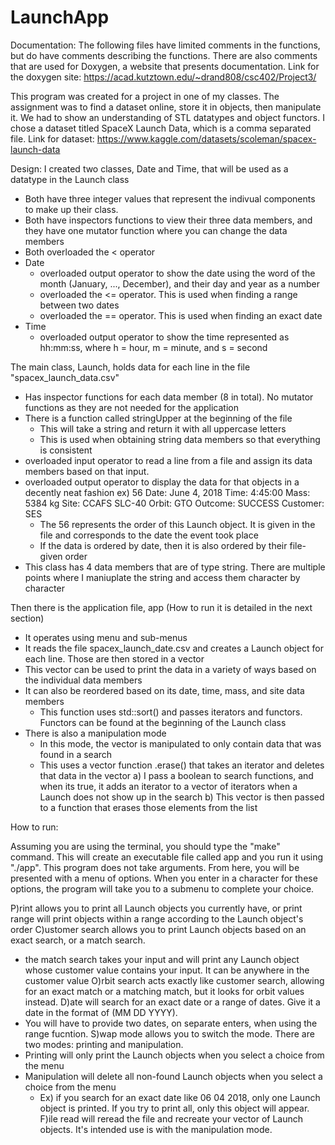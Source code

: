 # LaunchApp

Documentation:
The following files have limited comments in the functions, but do have comments describing the functions. There are also comments that are used for Doxygen, a website that presents documentation.
Link for the doxygen site: https://acad.kutztown.edu/~drand808/csc402/Project3/

This program was created for a project in one of my classes. The assignment was to find a dataset online, store it in objects, then manipulate it. 
We had to show an understanding of STL datatypes and object functors.
I chose a dataset titled SpaceX Launch Data, which is a comma separated file.
Link for dataset: https://www.kaggle.com/datasets/scoleman/spacex-launch-data

Design:
I created two classes, Date and Time, that will be used as a datatype in the Launch class
  - Both have three integer values that represent the indivual components to make up their class.
  - Both have inspectors functions to view their three data members, and they have one mutator function where you can change the data members
  - Both overloaded the < operator 
  - Date
    * overloaded output operator to show the date using the word of the month (January, ..., December), and their day and year as a number
    * overloaded the <= operator. This is used when finding a range between two dates
    * overloaded the == operator. This is used when finding an exact date
  - Time
    * overloaded output operator to show the time represented as hh:mm:ss, where h = hour, m = minute, and s = second
 
The main class, Launch, holds data for each line in the file "spacex_launch_data.csv"
  - Has inspector functions for each data member (8 in total). No mutator functions as they are not needed for the application
  - There is a function called stringUpper at the beginning of the file
    * This will take a string and return it with all uppercase letters
    * This is used when obtaining string data members so that everything is consistent
  - overloaded input operator to read a line from a file and assign its data members based on that input.
  - overloaded output operator to display the data for that objects in a decently neat fashion
    ex) 56
	  Date: June 4, 2018
	  Time: 4:45:00
	  Mass: 5384 kg
	  Site: CCAFS SLC-40        Orbit:  GTO                 Outcome: SUCCESS
        Customer: SES
    * The 56 represents the order of this Launch object. It is given in the file and corresponds to the date the event took place
    * If the data is ordered by date, then it is also ordered by their file-given order
  - This class has 4 data members that are of type string. There are multiple points where I maniuplate the string and access them character by character

Then there is the application file, app (How to run it is detailed in the next section)
  - It operates using menu and sub-menus
  - It reads the file spacex_launch_date.csv and creates a Launch object for each line. Those are then stored in a vector
  - This vector can be used to print the data in a variety of ways based on the individual data members
  - It can also be reordered based on its date, time, mass, and site data members
    * This function uses std::sort() and passes iterators and functors. Functors can be found at the beginning of the Launch class
  - There is also a manipulation mode
    * In this mode, the vector is manipulated to only contain data that was found in a search
    * This uses a vector function .erase() that takes an iterator and deletes that data in the vector
      a) I pass a boolean to search functions, and when its true, it adds an iterator to a vector of iterators when a Launch does not show up in the search
      b) This vector is then passed to a function that erases those elements from the list

How to run:

Assuming you are using the terminal, you should type the "make" command. This will create an executable file called app and you run it using "./app". This program does not take arguments.
From here, you will be presented with a menu of options. When you enter in a character for these options, the program will take you to a submenu to complete your choice.

P)rint allows you to print all Launch objects you currently have, or print range will print objects within a range according to the Launch object's order
C)ustomer search allows you to print Launch objects based on an exact search, or a match search.
  - the match search takes your input and will print any Launch object whose customer value contains your input. It can be anywhere in the customer value
O)rbit search acts exactly like customer search, allowing for an exact match or a matching match, but it looks for orbit values instead.
D)ate will search for an exact date or a range of dates. Give it a date in the format of (MM DD YYYY). 
  - You will have to provide two dates, on separate enters, when using the range fucntion.
S)wap mode allows you to switch the mode. There are two modes: printing and manipulation.
  - Printing will only print the Launch objects when you select a choice from the menu
  - Manipulation will delete all non-found Launch objects when you select a choice from the menu
    * Ex) if you search for an exact date like 06 04 2018, only one Launch object is printed. If you try to print all, only this object will appear.
F)ile read will reread the file and recreate your vector of Launch objects. It's intended use is with the manipulation mode.
